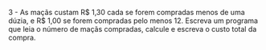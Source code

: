 3 - As maçãs custam R$ 1,30 cada se forem compradas menos de uma dúzia, e R$ 1,00 se forem
compradas pelo menos 12. Escreva um programa que leia o número de maçãs compradas, calcule e
escreva o custo total da compra.

